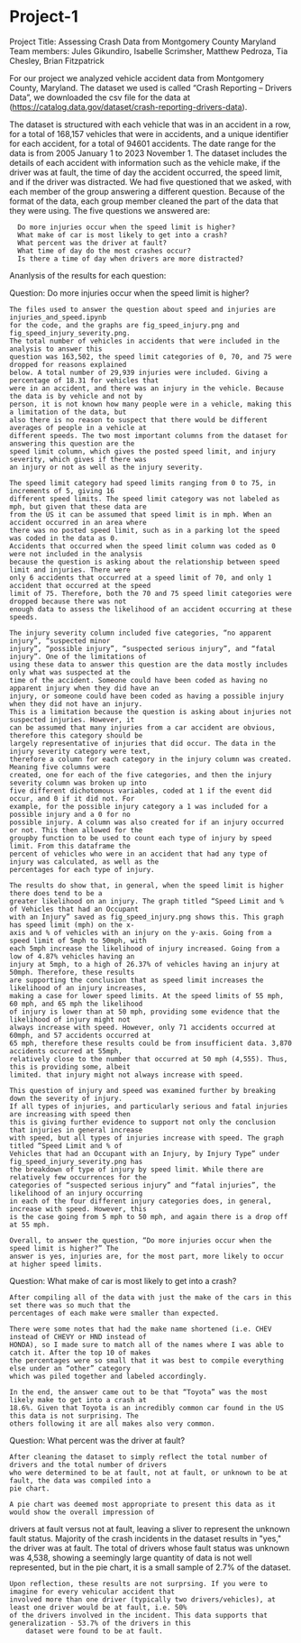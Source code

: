 # Project-1
Project Title: Assessing Crash Data from Montgomery County Maryland
Team members: Jules Gikundiro, Isabelle Scrimsher, Matthew Pedroza, Tia Chesley, Brian Fitzpatrick

For our project we analyzed vehicle accident data from Montgomery County, Maryland. The dataset we used 
is called “Crash Reporting – Drivers Data”, we downloaded the csv file for the data at 
(https://catalog.data.gov/dataset/crash-reporting-drivers-data).

The dataset is structured with each vehicle that was in an accident in a row, for a total of 168,157 
vehicles that were in accidents, and a unique identifier for each accident, for a total of 94601 
accidents. The date range for the data is from 2005 January 1 to 2023 November 1. The dataset includes 
the details of each accident with information such as the vehicle make, if the driver was at fault, 
the time of day the accident occurred, the speed limit, and if the driver was distracted. We had five 
questioned that we asked, with each member of the group answering a different question. Because of the 
format of the data, each group member cleaned the part of the data that they were using. The five 
questions we answered are:

      Do more injuries occur when the speed limit is higher? 
      What make of car is most likely to get into a crash?
      What percent was the driver at fault?
      What time of day do the most crashes occur?
      Is there a time of day when drivers are more distracted?

Ananlysis of the results for each question:

Question: Do more injuries occur when the speed limit is higher?

	The files used to answer the question about speed and injuries are injuries_and_speed.ipynb 
	for the code, and the graphs are fig_speed_injury.png and fig_speed_injury_severity.png.
	The total number of vehicles in accidents that were included in the analysis to answer this 
	question was 163,502, the speed limit categories of 0, 70, and 75 were dropped for reasons explained 
	below. A total number of 29,939 injuries were included. Giving a percentage of 18.31 for vehicles that 
	were in an accident, and there was an injury in the vehicle. Because the data is by vehicle and not by 
	person, it is not known how many people were in a vehicle, making this a limitation of the data, but 
	also there is no reason to suspect that there would be different averages of people in a vehicle at 
	different speeds. The two most important columns from the dataset for answering this question are the 
	speed limit column, which gives the posted speed limit, and injury severity, which gives if there was 
	an injury or not as well as the injury severity. 
 
	The speed limit category had speed limits ranging from 0 to 75, in increments of 5, giving 16 
	different speed limits. The speed limit category was not labeled as mph, but given that these data are 
	from the US it can be assumed that speed limit is in mph. When an accident occurred in an area where 
	there was no posted speed limit, such as in a parking lot the speed was coded in the data as 0. 
	Accidents that occurred when the speed limit column was coded as 0 were not included in the analysis 
	because the question is asking about the relationship between speed limit and injuries. There were 
	only 6 accidents that occurred at a speed limit of 70, and only 1 accident that occurred at the speed 
	limit of 75. Therefore, both the 70 and 75 speed limit categories were dropped because there was not 
	enough data to assess the likelihood of an accident occurring at these speeds.
 
	The injury severity column included five categories, “no apparent injury”, “suspected minor 
	injury”, “possible injury”, “suspected serious injury”, and “fatal injury”. One of the limitations of 
	using these data to answer this question are the data mostly includes only what was suspected at the 
	time of the accident. Someone could have been coded as having no apparent injury when they did have an 
	injury, or someone could have been coded as having a possible injury when they did not have an injury. 
	This is a limitation because the question is asking about injuries not suspected injuries. However, it 
	can be assumed that many injuries from a car accident are obvious, therefore this category should be 
	largely representative of injuries that did occur. The data in the injury severity category were text, 
	therefore a column for each category in the injury column was created. Meaning five columns were 
	created, one for each of the five categories, and then the injury severity column was broken up into 
	five different dichotomous variables, coded at 1 if the event did occur, and 0 if it did not. For 
	example, for the possible injury category a 1 was included for a possible injury and a 0 for no 
	possible injury. A column was also created for if an injury occurred or not. This then allowed for the 
	groupby function to be used to count each type of injury by speed limit. From this dataframe the 
	percent of vehicles who were in an accident that had any type of injury was calculated, as well as the 
	percentages for each type of injury.
 
	The results do show that, in general, when the speed limit is higher there does tend to be a 
	greater likelihood on an injury. The graph titled “Speed Limit and % of Vehicles that had an Occupant 
	with an Injury” saved as fig_speed_injury.png shows this. This graph has speed limit (mph) on the x-
	axis and % of vehicles with an injury on the y-axis. Going from a speed limit of 5mph to 50mph, with 
	each 5mph increase the likelihood of injury increased. Going from a low of 4.87% vehicles having an 
	injury at 5mph, to a high of 26.37% of vehicles having an injury at 50mph. Therefore, these results 
	are supporting the conclusion that as speed limit increases the likelihood of an injury increases, 
	making a case for lower speed limits. At the speed limits of 55 mph, 60 mph, and 65 mph the likelihood 
	of injury is lower than at 50 mph, providing some evidence that the likelihood of injury might not 
	always increase with speed. However, only 71 accidents occurred at 60mph, and 57 accidents occurred at 
	65 mph, therefore these results could be from insufficient data. 3,870 accidents occurred at 55mph, 
	relatively close to the number that occurred at 50 mph (4,555). Thus, this is providing some, albeit 
	limited. that injury might not always increase with speed.
 
	This question of injury and speed was examined further by breaking down the severity of injury. 
	If all types of injuries, and particularly serious and fatal injuries are increasing with speed then 
	this is giving further evidence to support not only the conclusion that injuries in general increase 
	with speed, but all types of injuries increase with speed. The graph titled “Speed Limit and % of 
	Vehicles that had an Occupant with an Injury, by Injury Type” under fig_speed_injury_severity.png has 
	the breakdown of type of injury by speed limit. While there are relatively few occurrences for the 
	categories of “suspected serious injury” and “fatal injuries”, the likelihood of an injury occurring 
	in each of the four different injury categories does, in general, increase with speed. However, this 
	is the case going from 5 mph to 50 mph, and again there is a drop off at 55 mph.
 
	Overall, to answer the question, “Do more injuries occur when the speed limit is higher?” The 
	answer is yes, injuries are, for the most part, more likely to occur at higher speed limits.

Question: What make of car is most likely to get into a crash?

	After compiling all of the data with just the make of the cars in this set there was so much that the 
	percentages of each make were smaller than expected. 

	There were some notes that had the make name shortened (i.e. CHEV instead of CHEVY or HND instead of 
 	HONDA), so I made sure to match all of the names where I was able to catch it. After the top 10 of makes 
  	the percentages were so small that it was best to compile everything else under an “other” category 
   	which was piled together and labeled accordingly. 

	In the end, the answer came out to be that “Toyota” was the most likely make to get into a crash at 
 	18.6%. Given that Toyota is an incredibly common car found in the US this data is not surprising. The 
  	others following it are all makes also very common. 

Question: What percent was the driver at fault?

 	After cleaning the dataset to simply reflect the total number of drivers and the total number of drivers 
  	who were determined to be at fault, not at fault, or unknown to be at fault, the data was compiled into a 
   	pie chart. 

	A pie chart was deemed most appropriate to present this data as it would show the overall impression of 
 drivers at fault versus not at fault, leaving a sliver to represent the unknown fault status. Majority of the crash incidents in the dataset results in "yes," the driver was at fault. The total of drivers whose fault status was unknown was 4,538, showing a seemingly large quantity of data is not well represented, but in the pie chart, it is a small sample of 2.7% of the dataset. 

 	Upon reflection, these results are not surprsing. If you were to imagine for every vehicular accident that 
  	involved more than one driver (typically two drivers/vehicles), at least one driver would be at fault, i.e. 50% 
   	of the drivers involved in the incident. This data supports that generalization - 53.7% of the drivers in this 
    	dataset were found to be at fault. 


